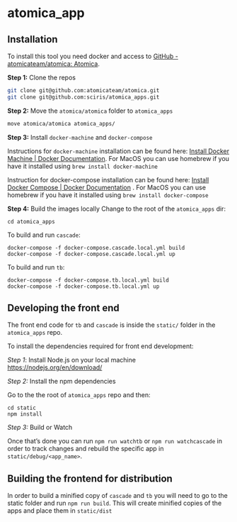 # atomica_app
## Installation 
To install this tool you need docker and access to [GitHub - atomicateam/atomica: Atomica](https://github.com/atomicateam/atomica).

**Step 1:**  Clone the repos

``` bash
git clone git@github.com:atomicateam/atomica.git
git clone git@github.com:sciris/atomica_apps.git
```

**Step 2:** Move the `atomica/atomica` folder to `atomica_apps`

```bash
move atomica/atomica atomica_apps/
```

**Step 3:** Install `docker-machine` and `docker-compose`

Instructions for `docker-machine` installation can be found here: [Install Docker Machine | Docker Documentation](https://docs.docker.com/machine/install-machine/). For MacOS you can use homebrew if you have it installed using `brew install docker-machine`

Instruction for docker-compose installation can be found here: [Install Docker Compose | Docker Documentation](https://docs.docker.com/compose/install/#master-builds) . For MacOS you can use homebrew if you have it installed using `brew install docker-compose`

**Step 4:**  Build the images locally
Change to the root of the `atomica_apps` dir:

```
cd atomica_apps
```

To build and run `cascade`:

```
docker-compose -f docker-compose.cascade.local.yml build
docker-compose -f docker-compose.cascade.local.yml up
```

To build and run `tb`:

```
docker-compose -f docker-compose.tb.local.yml build
docker-compose -f docker-compose.tb.local.yml up
```

## Developing the front end

The front end code for `tb` and `cascade` is inside the `static/` folder in the `atomica_apps` repo.

To install the dependencies required for front end development:

*Step 1*: Install Node.js on your local machine https://nodejs.org/en/download/

*Step 2:* Install the npm dependencies

Go to the the root of `atomica_apps` repo and then:

```
cd static
npm install 
```  

*Step 3:* Build or Watch

Once that’s done you can run `npm run watchtb` or `npm run watchcascade` in order to track changes  and rebuild the specific app in `static/debug/<app_name>`. 

## Building the frontend for distribution
In order to build a minified copy of `cascade` and `tb` you will need to go to the static folder and run `npm run build`. This will create minified copies of the apps and place them in `static/dist`
